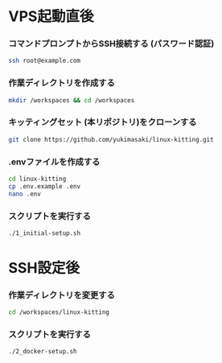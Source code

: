 # VPS起動直後
### コマンドプロンプトからSSH接続する (パスワード認証)

```bash
ssh root@example.com
```

### 作業ディレクトリを作成する
```bash
mkdir /workspaces && cd /workspaces
```

### キッティングセット (本リポジトリ)をクローンする
```bash
git clone https://github.com/yukimasaki/linux-kitting.git
```

### .envファイルを作成する
```bash
cd linux-kitting
cp .env.example .env
nano .env
```

### スクリプトを実行する
```bash
./1_initial-setup.sh
```

# SSH設定後
### 作業ディレクトリを変更する
```bash
cd /workspaces/linux-kitting
```

### スクリプトを実行する
```bash
./2_docker-setup.sh
```